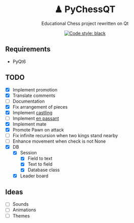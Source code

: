 <h1 align="center">♟ PyChessQT</h1>
<p align="center">Educational Chess project rewritten on Qt
<p align="center"><a href="https://github.com/psf/black"><img alt="Code style: black" src="https://img.shields.io/badge/code%20style-black-000000.svg"></a>

## Requirements

- PyQt6

## TODO

- [x] Implement promotion
- [x] Translate comments
- [ ] Documentation
- [x] Fix arrangement of pieces
- [x] Implement [castling](https://en.wikipedia.org/wiki/Castling)
- [ ] Implement [en passant](https://en.wikipedia.org/wiki/En_passant)
- [x] Implement mate
- [x] Promote Pawn on attack
- [ ] Fix infinite recursion when two kings stand nearby
- [ ] Enhance movement when check is not None
- [x] DB
  - [x] Session
    - [x] Field to text
    - [x] Text to field
    - [x] Database class
  - [x] Leader board

## Ideas

- [ ] Sounds
- [ ] Animations
- [ ] Themes
